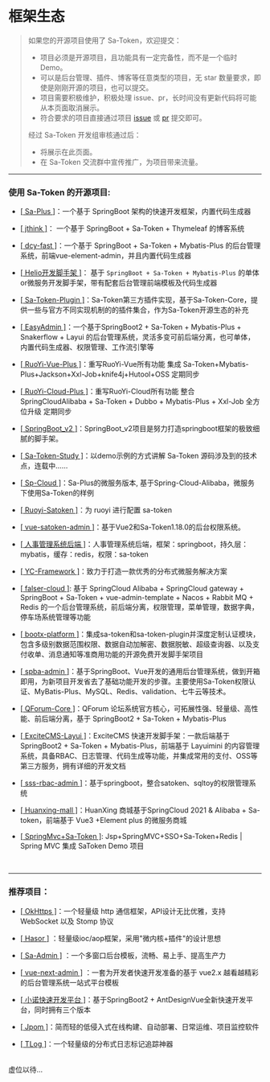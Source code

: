 # 框架生态

> 如果您的开源项目使用了 Sa-Token，欢迎提交：
> 
> - 项目必须是开源项目，且功能具有一定完备性，而不是一个临时 Demo。
> - 可以是后台管理、插件、博客等任意类型的项目，无 star 数量要求，即使是刚刚开源的项目，也可以提交。
> - 项目需要积极维护，积极处理 issue、pr，长时间没有更新代码将可能从本页面取消展示。
> - 符合要求的项目直接通过项目 [issue](https://gitee.com/dromara/sa-token/issues) 或 [pr](https://gitee.com/dromara/sa-token/blob/dev/sa-token-doc/doc/more/link.md) 提交即可。
> 
> 经过 Sa-Token 开发组审核通过后：
> - 将展示在此页面。
> - 在 Sa-Token 交流群中宣传推广，为项目带来流量。

--- 


### 使用 Sa-Token 的开源项目:

- [[ Sa-Plus ]](https://gitee.com/click33/sa-plus)：一个基于 SpringBoot 架构的快速开发框架，内置代码生成器

- [[ jthink ]](https://gitee.com/wtsoftware/jthink)： 一个基于 SpringBoot + Sa-Token + Thymeleaf 的博客系统

- [[ dcy-fast ]](https://gitee.com/dcy421/dcy-fast)：一个基于 SpringBoot + Sa-Token + Mybatis-Plus 的后台管理系统，前端vue-element-admin，并且内置代码生成器

- [[ Helio开发脚手架 ]](https://gitee.com/uncarbon97)： 基于 `SpringBoot + Sa-Token + Mybatis-Plus` 的单体or微服务开发脚手架，带有配套后台管理前端模板及代码生成器

- [[ Sa-Token-Plugin ]](https://gitee.com/bootx/sa-token-plugin)：Sa-Token第三方插件实现，基于Sa-Token-Core，提供一些与官方不同实现机制的的插件集合，作为Sa-Token开源生态的补充

- [[ EasyAdmin ]](https://gitee.com/lakernote/easy-admin)：一个基于SpringBoot2 + Sa-Token + Mybatis-Plus + Snakerflow + Layui 的后台管理系统，灵活多变可前后端分离，也可单体，内置代码生成器、权限管理、工作流引擎等

- [[ RuoYi-Vue-Plus ]](https://gitee.com/JavaLionLi/RuoYi-Vue-Plus/)：重写RuoYi-Vue所有功能 集成 Sa-Token+Mybatis-Plus+Jackson+Xxl-Job+knife4j+Hutool+OSS 定期同步

- [[ RuoYi-Cloud-Plus ]](https://gitee.com/JavaLionLi/RuoYi-Cloud-Plus)：重写RuoYi-Cloud所有功能 整合 SpringCloudAlibaba + Sa-Token + Dubbo + Mybatis-Plus + Xxl-Job 全方位升级 定期同步

- [[ SpringBoot_v2 ]](https://gitee.com/bdj/SpringBoot_v2/tree/sa-token/)：SpringBoot_v2项目是努力打造springboot框架的极致细腻的脚手架。

- [[ Sa-Token-Study ]](https://gitee.com/click33/sa-token-study)：以demo示例的方式讲解 Sa-Token 源码涉及到的技术点，连载中……

- [[ Sp-Cloud ]](https://gitee.com/click33/sp-cloud)：Sa-Plus的微服务版本, 基于Spring-Cloud-Alibaba，微服务下使用Sa-Token的样例

- [[ Ruoyi-Satoken ]](https://gitee.com/wangming123456/ruoyi-satoken)：为 ruoyi 进行配置 sa-token

- [[ vue-satoken-admin ]](https://gitee.com/niluni/vue-satoken-admin)：基于Vue2和Sa-Token1.18.0的后台权限系统。

- [[ 人事管理系统后端 ]](https://gitee.com/sdones_1512/personnel-management-system-back-end)：人事管理系统后端，框架：springboot，持久层：mybatis，缓存：redis，权限：sa-token

- [[ YC-Framework ]](http://framework.youcongtech.com/)：致力于打造一款优秀的分布式微服务解决方案

- [[ falser-cloud ]](https://gitee.com/falser/falser-cloud): 基于 SpringCloud Alibaba + SpringCloud gateway + SpringBoot + Sa-Token + vue-admin-template + Nacos + Rabbit MQ + Redis 的一个后台管理系统，前后端分离，权限管理，菜单管理，数据字典，停车场系统管理等功能

- [[ bootx-platform ]](https://gitee.com/bootx/bootx-platform)：集成sa-token和sa-token-plugin并深度定制认证模块，包含多级别数据范围权限、数据自动加解密、数据脱敏、超级查询器、以及支付收单、消息通知等准商用功能的开源免费开发脚手架项目

- [[ spba-admin ]](https://gitee.com/qkdja/spring-boot-admin)：基于SpringBoot、Vue开发的通用后台管理系统，做到开箱即用，为新项目开发省去了基础功能开发的步骤。主要使用Sa-Token权限认证、MyBatis-Plus、MySQL、Redis、validation、七牛云等技术。

- [[ QForum-Core ]](https://github.com/Project-QForum/QForum-Core/)：QForum 论坛系统官方核心，可拓展性强、轻量级、高性能、前后端分离，基于 SpringBoot2 + Sa-Token + Mybatis-Plus

- [[ ExciteCMS-Layui ]](https://gitee.com/ExciteTeam/ExciteCMS-SpringBoot-Layui)：ExciteCMS 快速开发脚手架：一款后端基于 SpringBoot2 + Sa-Token + Mybatis-Plus，前端基于 Layuimini 的内容管理系统，具备RBAC、日志管理、代码生成等功能，并集成常用的支付、OSS等第三方服务，拥有详细的开发文档

- [[ sss-rbac-admin ]](https://gitee.com/momoljw/sss-rbac-admin)：基于springboot，整合satoken、sqltoy的权限管理系统

- [[ Huanxing-mall ]](https://gitee.com/lijiaxing_boy/huanxing-mall)：HuanXing 商城基于SpringCloud 2021 & Alibaba  + Sa-token，前端基于 Vue3 +Element plus 的微服务商城 

- [[ SpringMvc+Sa-Token ]](https://gitee.com/SRD_01/spring-mvc-sa-token): Jsp+SpringMVC+SSO+Sa-Token+Redis | Spring MVC 集成 SaToken Demo 项目
<br>

--- 

### 推荐项目：

- [[ OkHttps ]](https://gitee.com/ejlchina-zhxu/okhttps)：一个轻量级 http 通信框架，API设计无比优雅，支持 WebSocket 以及 Stomp 协议 

- [[ Hasor ]](https://gitee.com/zycgit/hasor) ：轻量级ioc/aop框架，采用"微内核+插件"的设计思想

- [[ Sa-Admin ]](https://gitee.com/click33/sa-admin) ：一个多窗口后台模板，流畅、易上手、提高生产力

- [[ vue-next-admin ]](https://gitee.com/lyt-top/vue-next-admin) ：一套为开发者快速开发准备的基于 vue2.x 越看越精彩的后台管理系统一站式平台模板

- [[ 小诺快速开发平台 ]](https://xiaonuo.vip/index#pricing)：基于SpringBoot2 + AntDesignVue全新快速开发平台，同时拥有三个版本

- [[ Jpom ]](https://gitee.com/dromara/Jpom)：简而轻的低侵入式在线构建、自动部署、日常运维、项目监控软件

- [[ TLog ]](https://gitee.com/dromara/TLog)：一个轻量级的分布式日志标记追踪神器


<br>
虚位以待... 

